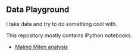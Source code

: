 Data Playground
---

I take data and try to do something cool with.

This repository mostly contains iPython notebooks.

- [Malmö Milen analysis](https://github.com/jtpio/data-playground/tree/master/malmomilen)